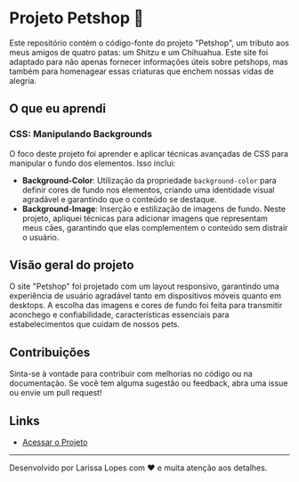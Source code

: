 # Projeto Petshop :dog:

Este repositório contém o código-fonte do projeto "Petshop", um tributo aos meus amigos de quatro patas: um Shitzu e um Chihuahua. Este site foi adaptado para não apenas fornecer informações úteis sobre petshops, mas também para homenagear essas criaturas que enchem nossas vidas de alegria.

## O que eu aprendi

### CSS: Manipulando Backgrounds
O foco deste projeto foi aprender e aplicar técnicas avançadas de CSS para manipular o fundo dos elementos. Isso inclui:

- **Background-Color**: Utilização da propriedade `background-color` para definir cores de fundo nos elementos, criando uma identidade visual agradável e garantindo que o conteúdo se destaque.
- **Background-Image**: Inserção e estilização de imagens de fundo. Neste projeto, apliquei técnicas para adicionar imagens que representam meus cães, garantindo que elas complementem o conteúdo sem distrair o usuário.

## Visão geral do projeto

O site "Petshop" foi projetado com um layout responsivo, garantindo uma experiência de usuário agradável tanto em dispositivos móveis quanto em desktops. A escolha das imagens e cores de fundo foi feita para transmitir aconchego e confiabilidade, características essenciais para estabelecimentos que cuidam de nossos pets.

## Contribuições

Sinta-se à vontade para contribuir com melhorias no código ou na documentação. Se você tem alguma sugestão ou feedback, abra uma issue ou envie um pull request!

## Links

- [Acessar o Projeto](https://larisloppes.github.io/petshop/)

---

Desenvolvido por Larissa Lopes com ❤️ e muita atenção aos detalhes.
